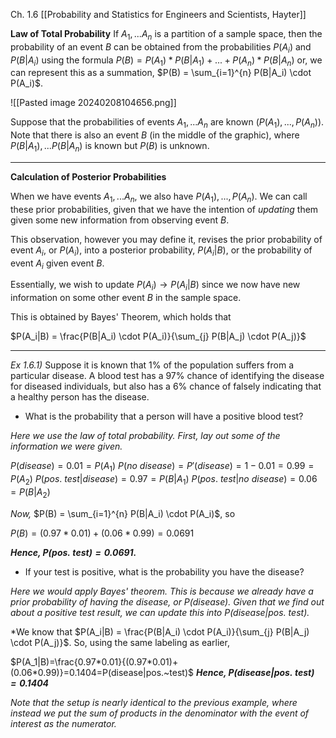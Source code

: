 Ch. 1.6 [[Probability and Statistics for Engineers and Scientists, Hayter]]

**Law of Total Probability**
If $A_1,...A_n$ is a partition of a sample space, then the probability of an event $B$ can be obtained from the probabilities $P(A_i)$ and $P(B|A_i)$ using the formula
	$P(B)=P(A_1)*P(B|A_1)+...+P(A_n)*P(B|A_n)$
or, we can represent this as a summation,
	$P(B) = \sum_{i=1}^{n} P(B|A_i) \cdot P(A_i)$.

![[Pasted image 20240208104656.png]]

Suppose that the probabilities of events $A_1,...A_n$ are known ($P(A_1),...,P(A_n)$). Note that there is also an event $B$ (in the middle of the graphic), where $P(B|A_1),...P(B|A_n)$ is known but $P(B)$ is unknown.

---

**Calculation of Posterior Probabilities**

When we have events $A_1,...A_n$, we also have $P(A_1),...,P(A_n)$. We can call these prior probabilities, given that we have the intention of *updating* them given some new information from observing event $B$.

This observation, however you may define it, revises the prior probability of event $A_i$, or $P(A_i)$, into a posterior probability, $P(A_i|B)$, or the probability of event $A_i$ given event $B$. 

Essentially, we wish to update $P(A_i) \rightarrow P(A_i|B)$ since we now have new information on some other event $B$ in the sample space.

This is obtained by Bayes' Theorem, which holds that

$P(A_i|B) = \frac{P(B|A_i) \cdot P(A_i)}{\sum_{j} P(B|A_j) \cdot P(A_j)}$

---
*Ex 1.6.1)*
Suppose it is known that 1% of the population suffers from a particular disease. A blood test has a 97% chance of identifying the disease for diseased individuals, but also has a 6% chance of falsely indicating that a healthy person has the disease.
- What is the probability that a person will have a positive blood test?

*Here we use the law of total probability. First, lay out some of the information we were given.*

$P(disease)=0.01 = P(A_1)$
$P(no~disease) = P'(disease) = 1-0.01=0.99=P(A_2)$
$P(pos.~test|disease) = 0.97=P(B|A_1)$
$P(pos.~test|no~disease) = 0.06=P(B|A_2)$

*Now,* $P(B) = \sum_{i=1}^{n} P(B|A_i) \cdot P(A_i)$, so

$P(B) = (0.97*0.01)+(0.06*0.99)=0.0691$ 

***Hence, $P(pos.~test) = 0.0691$.***

- If your test is positive, what is the probability you have the disease?

*Here we would apply Bayes' theorem. This is because we already have a prior probability of having the disease, or $P(disease)$. Given that we find out about a positive test result, we can update this into $P(disease|pos.~test)$.*

*We know that $P(A_i|B) = \frac{P(B|A_i) \cdot P(A_i)}{\sum_{j} P(B|A_j) \cdot P(A_j)}$. So, using the same labeling as earlier,

$P(A_1|B)=\frac{0.97*0.01}{(0.97*0.01)+(0.06*0.99)}=0.1404=P(disease|pos.~test)$
***Hence, $P(disease|pos.~test)=0.1404$***

*Note that the setup is nearly identical to the previous example, where instead we put the sum of products in the denominator with the event of interest as the numerator.*

